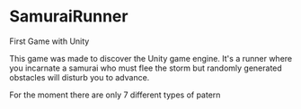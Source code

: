 # SamuraiRunner
First Game with Unity


This game was made to discover the Unity game engine.
It's a runner where you incarnate a samurai who must flee the storm but randomly generated obstacles will disturb you to advance.

For the moment there are only 7 different types of patern
